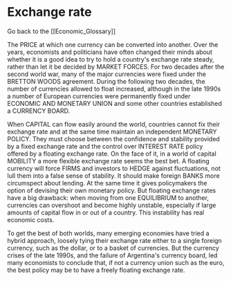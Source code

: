 # Exchange rate

Go back to the [[Economic_Glossary]]


The PRICE at which one currency can be converted into another. Over the years, economists and politicians have often changed their minds about whether it is a good idea to try to hold a country's exchange rate steady, rather than let it be decided by MARKET FORCES. For two decades after the second world war, many of the major currencies were fixed under the BRETTON WOODS agreement. During the following two decades, the number of currencies allowed to float increased, although in the late 1990s a number of European currencies were permanently fixed under ECONOMIC AND MONETARY UNION and some other countries established a CURRENCY BOARD.

When CAPITAL can flow easily around the world, countries cannot fix their exchange rate and at the same time maintain an independent MONETARY POLICY. They must choose between the confidence and stability provided by a fixed exchange rate and the control over INTEREST RATE policy offered by a floating exchange rate. On the face of it, in a world of capital MOBILITY a more flexible exchange rate seems the best bet. A floating currency will force FIRMS and investors to HEDGE against fluctuations, not lull them into a false sense of stability. It should make foreign BANKS more circumspect about lending. At the same time it gives policymakers the option of devising their own monetary policy. But floating exchange rates have a big drawback: when moving from one EQUILIBRIUM to another, currencies can overshoot and become highly unstable, especially if large amounts of capital flow in or out of a country. This instability has real economic costs.

To get the best of both worlds, many emerging economies have tried a hybrid approach, loosely tying their exchange rate either to a single foreign currency, such as the dollar, or to a basket of currencies. But the currency crises of the late 1990s, and the failure of Argentina's currency board, led many economists to conclude that, if not a currency union such as the euro, the best policy may be to have a freely floating exchange rate.

